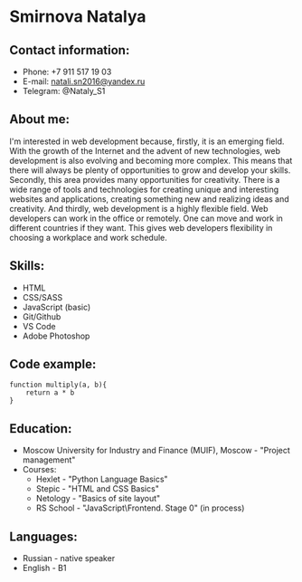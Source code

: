# Smirnova Natalya

## Contact information:
* Phone: +7 911 517 19 03
* E-mail: natali.sn2016@yandex.ru
* Telegram: @Nataly_S1

## About me:
I'm interested in web development because, firstly, it is an emerging field. With the growth of the Internet and the advent of new technologies, web development is also evolving and becoming more complex. This means that there will always be plenty of opportunities to grow and develop your skills. Secondly, this area provides many opportunities for creativity. There is a wide range of tools and technologies for creating unique and interesting websites and applications, creating something new and realizing ideas and creativity. And thirdly, web development is a highly flexible field. Web developers can work in the office or remotely. One can move and work in different countries if they want. This gives web developers flexibility in choosing a workplace and work schedule.

## Skills:
* HTML
* CSS/SASS
* JavaScript (basic)
* Git/Github
* VS Code
* Adobe Photoshop

## Code example:
```
function multiply(a, b){
    return a * b
}
```

## Education:
* Moscow University for Industry and Finance (MUIF), Moscow - "Project management"
* Courses:
  + Hexlet - "Python Language Basics"
  + Stepic - "HTML and CSS Basics"
  + Netology - "Basics of site layout"
  + RS School - "JavaScript\Frontend. Stage 0" (in process)

## Languages:
* Russian - native speaker
* English - B1